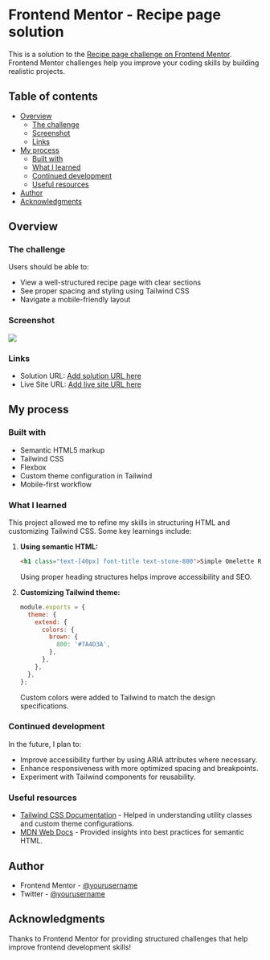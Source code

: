 # Frontend Mentor - Recipe page solution

This is a solution to the [Recipe page challenge on Frontend Mentor](https://www.frontendmentor.io/challenges/recipe-page-KiTsR8QQKm). Frontend Mentor challenges help you improve your coding skills by building realistic projects.

## Table of contents

- [Overview](#overview)
  - [The challenge](#the-challenge)
  - [Screenshot](#screenshot)
  - [Links](#links)
- [My process](#my-process)
  - [Built with](#built-with)
  - [What I learned](#what-i-learned)
  - [Continued development](#continued-development)
  - [Useful resources](#useful-resources)
- [Author](#author)
- [Acknowledgments](#acknowledgments)

## Overview

### The challenge

Users should be able to:

- View a well-structured recipe page with clear sections
- See proper spacing and styling using Tailwind CSS
- Navigate a mobile-friendly layout

### Screenshot

![](./screenshot.jpg)

### Links

- Solution URL: [Add solution URL here](https://your-solution-url.com)
- Live Site URL: [Add live site URL here](https://your-live-site-url.com)

## My process

### Built with

- Semantic HTML5 markup
- Tailwind CSS
- Flexbox
- Custom theme configuration in Tailwind
- Mobile-first workflow

### What I learned

This project allowed me to refine my skills in structuring HTML and customizing Tailwind CSS. Some key learnings include:

1. **Using semantic HTML:**
   ```html
   <h1 class="text-[40px] font-title text-stone-800">Simple Omelette Recipe</h1>
   ```
   Using proper heading structures helps improve accessibility and SEO.

2. **Customizing Tailwind theme:**
   ```javascript
   module.exports = {
     theme: {
       extend: {
         colors: {
           brown: {
             800: '#7A4D3A',
           },
         },
       },
     },
   };
   ```
   Custom colors were added to Tailwind to match the design specifications.

### Continued development

In the future, I plan to:
- Improve accessibility further by using ARIA attributes where necessary.
- Enhance responsiveness with more optimized spacing and breakpoints.
- Experiment with Tailwind components for reusability.

### Useful resources

- [Tailwind CSS Documentation](https://tailwindcss.com/docs) - Helped in understanding utility classes and custom theme configurations.
- [MDN Web Docs](https://developer.mozilla.org/en-US/) - Provided insights into best practices for semantic HTML.

## Author

- Frontend Mentor - [@yourusername](https://www.frontendmentor.io/profile/yourusername)
- Twitter - [@yourusername](https://www.twitter.com/yourusername)

## Acknowledgments

Thanks to Frontend Mentor for providing structured challenges that help improve frontend development skills!

